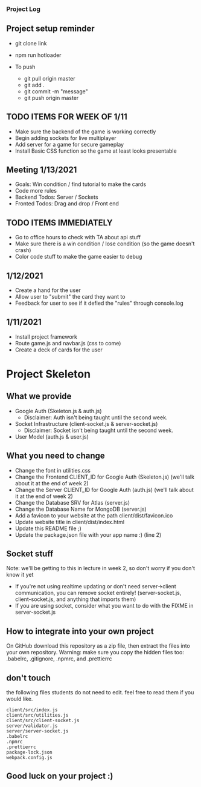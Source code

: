 ### Project Log 

## Project setup reminder
- git clone link
- npm run hotloader

- To push
  - git pull origin master
  - git add .
  - git commit -m "message"
  - git push origin master

## TODO ITEMS FOR WEEK OF 1/11

- Make sure the backend of the game is working correctly
- Begin adding sockets for live multiplayer
- Add server for a game for secure gameplay
- Install Basic CSS function so the game at least looks presentable

## Meeting 1/13/2021
- Goals: Win condition / find tutorial to make the cards
- Code more rules
- Backend Todos: Server / Sockets
- Fronted Todos: Drag and drop / Front end


## TODO ITEMS IMMEDIATELY

- Go to office hours to check with TA about api stuff
- Make sure there is a win condition / lose condition (so the game doesn't crash)
- Color code stuff to make the game easier to debug

## 1/12/2021

- Create a hand for the user
- Allow user to "submit" the card they want to
- Feedback for user to see if it defied the "rules" through console.log

## 1/11/2021

- Install project framework
- Route game.js and navbar.js (css to come)
- Create a deck of cards for the user



# Project Skeleton

## What we provide

- Google Auth (Skeleton.js & auth.js)
  - Disclaimer: Auth isn't being taught until the second week.
- Socket Infrastructure (client-socket.js & server-socket.js)
  - Disclaimer: Socket isn't being taught until the second week.
- User Model (auth.js & user.js)

## What you need to change

- Change the font in utilities.css
- Change the Frontend CLIENT_ID for Google Auth (Skeleton.js) (we'll talk about it at the end of week 2)
- Change the Server CLIENT_ID for Google Auth (auth.js) (we'll talk about it at the end of week 2)
- Change the Database SRV for Atlas (server.js)
- Change the Database Name for MongoDB (server.js)
- Add a favicon to your website at the path client/dist/favicon.ico
- Update website title in client/dist/index.html
- Update this README file ;)
- Update the package.json file with your app name :) (line 2)

## Socket stuff
Note: we'll be getting to this in lecture in week 2, so don't worry if you don't know it yet

- If you're not using realtime updating or don't need server->client communication, you can remove socket entirely! (server-socket.js, client-socket.js, and anything that imports them)
- If you are using socket, consider what you want to do with the FIXME in server-socket.js


## How to integrate into your own project

On GitHub download this repository as a zip file, then extract the files into your own repository.
Warning: make sure you copy the hidden files too: .babelrc, .gitignore, .npmrc, and .prettierrc

## don't touch

the following files students do not need to edit. feel free to read them if you would like.

```
client/src/index.js
client/src/utilities.js
client/src/client-socket.js
server/validator.js
server/server-socket.js
.babelrc
.npmrc
.prettierrc
package-lock.json
webpack.config.js
```

## Good luck on your project :)
